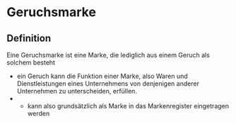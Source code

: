 # Geruchsmarke

## Definition
Eine Geruchsmarke ist eine Marke, die lediglich aus einem Geruch als solchem besteht

- ein Geruch kann die Funktion einer Marke, also Waren und Dienstleistungen eines Unternehmens von denjenigen anderer Unternehmen zu unterscheiden, erfüllen.
- - kann also grundsätzlich als Marke in das Markenregister eingetragen werden
